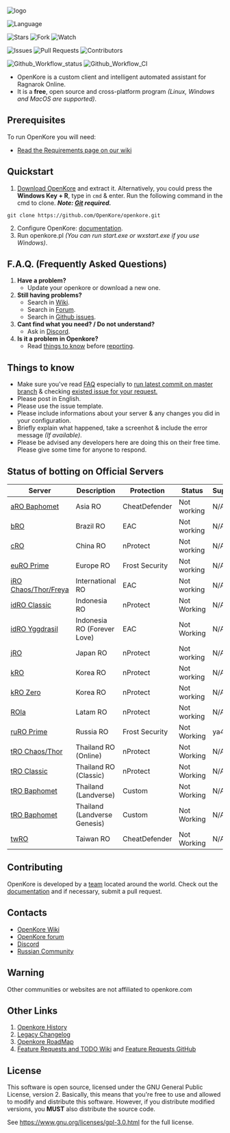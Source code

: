![logo](https://upload.wikimedia.org/wikipedia/commons/b/b5/Kore_2g_logo.png)

![Language](https://img.shields.io/badge/language-Perl-blue.svg)

![Stars](https://img.shields.io/github/stars/OpenKore/openkore)
![Fork](https://img.shields.io/github/forks/OpenKore/openkore?label=Fork)
![Watch](https://img.shields.io/github/watchers/OpenKore/openkore?label=Watch)

![Issues](https://img.shields.io/github/issues/OpenKore/openkore)
![Pull Requests](https://img.shields.io/github/issues-pr/OpenKore/openkore.svg)
![Contributors](https://img.shields.io/github/contributors/OpenKore/openkore.svg)

![Github_Workflow_status](https://img.shields.io/github/actions/workflow/status/OpenKore/openkore/build_XSTools.yml?branch=master)
![Github_Workflow_CI](https://github.com/OpenKore/openkore/actions/workflows/build_XSTools.yml/badge.svg)

* OpenKore is a custom client and intelligent automated assistant for Ragnarok Online.
* It is a **free**, open source and cross-platform program _(Linux, Windows and MacOS are supported)_.

## Prerequisites

To run OpenKore you will need:
* [Read the Requirements page on our wiki](https://openkore.com/wiki/How_to_run_OpenKore#Requirements)

## Quickstart

1. [Download OpenKore](https://github.com/OpenKore/openkore/archive/master.zip) and extract it. Alternatively, you could press the **Windows Key + R**, type in ``cmd`` & enter. Run the following command in the cmd to clone.
***Note: [Git](https://git-scm.com/) required.***
```
git clone https://github.com/OpenKore/openkore.git
```

2. Configure OpenKore: [documentation](https://openkore.com/wiki/Category:control).
3. Run openkore.pl _(You can run start.exe or wxstart.exe if you use Windows)_.

## F.A.Q. (Frequently Asked Questions)
<!-- Source: https://forums.openkore.com/viewtopic.php?f=0&t=11287 -->
 1. **Have a problem?**
    - Update your openkore or download a new one.
 2. **Still having problems?**
    - Search in [Wiki](https://openkore.com/wiki/).
    - Search in [Forum](https://forums.openkore.com/).
    - Search in [Github issues](https://github.com/openkore/openkore/issues?utf8=%E2%9C%93&q=).
 3. **Cant find what you need? / Do not understand?**
    - Ask in [Discord](https://discord.com/invite/hdAhPM6).
 4. **Is it a problem in Openkore?**
    - Read [things to know](https://github.com/OpenKore/openkore#things-to-know) before [reporting](https://github.com/OpenKore/openkore/issues/new).

## Things to know

* Make sure you've read [FAQ](https://github.com/OpenKore/openkore#faq-frequently-asked-questions) especially to [run latest commit on master branch](https://github.com/OpenKore/openkore/commits/master) & checking [existed issue for your request.](https://github.com/OpenKore/openkore/issues?utf8=%E2%9C%93&q=)
* Please post in English.
* Please use the issue template.
* Please include informations about your server & any changes you did in your configuration.
* Briefly explain what happened, take a screenhot & include the error message _(If available)_.
* Please be advised any developers here are doing this on their free time. Please give some time for anyone to respond.

## Status of botting on Official Servers

| Server | Description | Protection | Status | Supporter |
| --- | --- | --- | --- | --- |
| [aRO Baphomet](https://www.gnjoy.asia/) | Asia RO | CheatDefender | Not working | N/A |
| [bRO](https://playragnarokonlinebr.com/) | Brazil RO | EAC | Not working | N/A |
| [cRO](https://ro.zhaouc.com/) | China RO | nProtect | Not working | N/A |
| [euRO Prime](https://eu.4game.com/roprime/) | Europe RO | Frost Security | Not working | N/A |
| [iRO Сhaos/Thor/Freya](http://renewal.playragnarok.com/) | International RO | EAC | Not working | N/A |
| [idRO Classic](https://roclassic.gnjoy.id/) | Indonesia RO | nProtect | Not Working | N/A |
| [idRO Yggdrasil](https://ro.gnjoy.id/) | Indonesia RO (Forever Love) | EAC | Not Working | N/A |
| [jRO](https://ragnarokonline.gungho.jp/) | Japan RO | nProtect | Not working | N/A |
| [kRO](http://ro.gnjoy.com/) | Korea RO | nProtect | Not working | N/A |
| [kRO Zero](http://roz.gnjoy.com/) | Korea RO | nProtect | Not working | N/A |
| [ROla](https://www.gnjoylatam.com/) | Latam RO | nProtect | Not working | N/A |
| [ruRO Prime](https://ru.4game.com/roprime/) | Russia RO | Frost Security | Not Working | ya4ept |
| [tRO Chaos/Thor](https://ro.gnjoy.in.th/) | Thailand RO (Online) | nProtect | Not Working | N/A |
| [tRO Classic](https://roc.gnjoy.in.th/) | Thailand RO (Classic) | nProtect | Not Working | N/A |
| [tRO Baphomet](https://rolth.maxion.gg/) | Thailand (Landverse) | Custom | Not Working | N/A |
| [tRO Baphomet](https://rolg.maxion.gg/) | Thailand (Landverse Genesis) | Custom | Not Working | N/A |
| [twRO](https://ro.gnjoy.com.tw/) | Taiwan RO | CheatDefender | Not Working | N/A |

## Contributing

OpenKore is developed by a [team](https://github.com/OpenKore/openkore/graphs/contributors) located around the world. Check out the [documentation](https://openkore.com/wiki/Manual) and if necessary, submit a pull request.

## Contacts

* [OpenKore Wiki](https://openkore.com/wiki/)
* [OpenKore forum](https://forums.openkore.com/)
* [Discord](https://discord.com/invite/hdAhPM6)
* [Russian Community](https://RO-fan.ru/)

## **Warning**

Other communities or websites are not affiliated to openkore.com

## Other Links

1. [Openkore History](https://openkore.com/wiki/OpenKore)
2. [Legacy Changelog](https://github.com/OpenKore/openkore/blob/master/LegacyChangelog.md)
3. [Openkore RoadMap](https://openkore.com/wiki/roadmap)
4. [Feature Requests and TODO Wiki](https://openkore.com/wiki/Category:Feature_Request) and [Feature Requests GitHub](https://github.com/OpenKore/openkore/issues?q=is%3Aopen+is%3Aissue+label%3A%22feature+request%22)

## License

This software is open source, licensed under the GNU General Public License, version 2.
Basically, this means that you're free to use and allowed to modify and distribute this software.
However, if you distribute modified versions, you **MUST** also distribute the source code.


See https://www.gnu.org/licenses/gpl-3.0.html for the full license.
